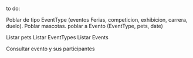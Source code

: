 to do:

Poblar de tipo EventType (eventos Ferias, competicion, exhibicion, carrera, duelo).
Poblar mascotas.
poblar a Evento (EventType, pets, date)

Listar pets
Listar EventTypes
Listar Events

Consultar evento y sus participantes

